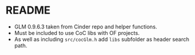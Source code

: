 # README

* GLM 0.9.6.3 taken from Cinder repo and helper functions. 
* Must be included to use CoC libs with OF projects.
* As well as including `src/cocGlm.h` add `libs` subfolder as header search path.
